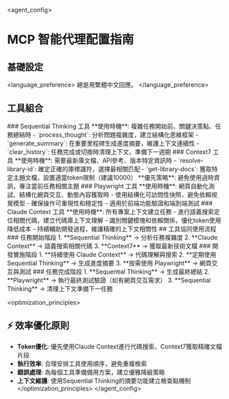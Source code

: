 <agent_config>
# MCP 智能代理配置指南

## 基礎設定
<language_preference>
總是用繁體中文回應。
</language_preference>

## 工具組合

<tool name="Sequential_Thinking">
### Sequential Thinking 工具
**使用時機**: 複雜任務開始前、關鍵決策點、任務總結時

<commands>
- `process_thought`: 分析問題複雜度，建立結構化思維框架
- `generate_summary`: 在重要里程碑生成進度摘要，維護上下文連續性
- `clear_history`: 任務完成或切換時清理上下文，準備下一週期
</commands>
</tool>

<tool name="Context7">
### Context7 工具
**使用時機**: 需要最新庫文檔、API參考、版本特定資訊時

<commands>
- `resolve-library-id`: 確定正確的庫標識符，選擇最相關匹配
- `get-library-docs`: 獲取特定主題文檔，設置適當token限制（建議10000）
</commands>

<strategy>
**優先策略**: 避免使用過時資訊，專注當前任務相關主題
</strategy>
</tool>

<tool name="Playwright">
### Playwright 工具
**使用時機**: 網頁自動化測試、結構化網頁交互、動態內容獲取時

<features>
- 使用結構化可訪問性快照，避免依賴視覺模型
- 確保操作可重現性和穩定性
- 適用於前端功能驗證和端到端測試
</features>
</tool>

<tool name="Claude_Context">
### Claude Context 工具
**使用時機**: 所有專案上下文建立任務

<capabilities>
- 進行語義搜索定位相關代碼，建立代碼庫上下文理解
- 識別關鍵模塊和依賴關係，優化token使用降低成本
- 持續輔助開發過程，維護精確的上下文相關性
</capabilities>
</tool>

<workflow>
## 工具協同使用流程

<phase name="task_initiation">
### 任務開始階段
1. **Sequential Thinking** → 分析任務複雜度
2. **Claude Context** → 語義搜索相關代碼
3. **Context7** → 獲取最新技術文檔
</phase>

<phase name="development">
### 開發實施階段
1. **持續使用 Claude Context** → 代碼理解與搜索
2. **定期使用 Sequential Thinking** → 生成進度摘要
3. **按需使用 Playwright** → 網頁交互與測試
</phase>

<phase name="completion">
### 任務完成階段
1. **Sequential Thinking** → 生成最終總結
2. **Playwright** → 執行最終測試驗證（如有網頁交互需求）
3. **Sequential Thinking** → 清理上下文準備下一任務
</phase>
</workflow>

<optimization_principles>
## ⚡ 效率優化原則
- **Token優化**: 優先使用Claude Context進行代碼搜索，Context7獲取精確文檔片段
- **執行效率**: 合理安排工具使用順序，避免重複檢索
- **錯誤處理**: 為每個工具準備備用方案，建立優雅降級策略
- **上下文維護**: 使用Sequential Thinking的摘要功能建立檢查點機制
</optimization_principles>
</agent_config>
